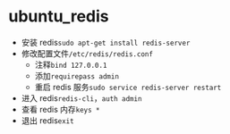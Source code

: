 # ubuntu_redis

- 安装 redis`sudo apt-get install redis-server`
- 修改配置文件`/etc/redis/redis.conf`
  - 注释`bind 127.0.0.1`
  - 添加`requirepass admin`
  - 重启 redis 服务`sudo service redis-server restart`
- 进入 redis`redis-cli`，`auth admin`
- 查看 redis 内存`keys *`
- 退出 redis`exit`